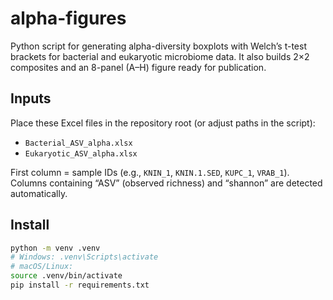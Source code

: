 # alpha-figures

Python script for generating alpha-diversity boxplots with Welch’s t-test brackets
for bacterial and eukaryotic microbiome data. It also builds 2×2 composites and
an 8-panel (A–H) figure ready for publication.

## Inputs
Place these Excel files in the repository root (or adjust paths in the script):
- `Bacterial_ASV_alpha.xlsx`
- `Eukaryotic_ASV_alpha.xlsx`

First column = sample IDs (e.g., `KNIN_1`, `KNIN.1.SED`, `KUPC_1`, `VRAB_1`).
Columns containing “ASV” (observed richness) and “shannon” are detected automatically.

## Install
```bash
python -m venv .venv
# Windows: .venv\Scripts\activate
# macOS/Linux:
source .venv/bin/activate
pip install -r requirements.txt

